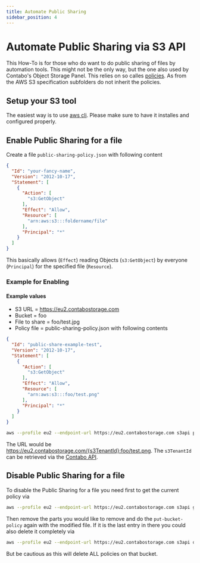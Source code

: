 ```yaml
---
title: Automate Public Sharing
sidebar_position: 4
---
```


# Automate Public Sharing via S3 API

This How-To is for those who do want to do public sharing of files by automation tools. This might not be the only way, but the one also used by Contabo's Object Storage Panel. This relies on so calles [policies](https://docs.aws.amazon.com/AmazonS3/latest/userguide/bucket-policies.html). As from the AWS S3 specification subfolders do not inherit the policies.

## Setup your S3 tool

The easiest way is to use [aws cli](/docs/products/Object-Storage/Tools/aws-cli). Please make sure to have it installes and configured properly.

## Enable Public Sharing for a file

Create a file `public-sharing-policy.json` with following content

```json title="public-sharing-policy.json"
{
  "Id": "your-fancy-name",
  "Version": "2012-10-17",
  "Statement": [
    {
      "Action": [
        "s3:GetObject"
      ],
      "Effect": "Allow",
      "Resource": [
        "arn:aws:s3:::foldername/file"
      ],
      "Principal": "*"
    }
  ]
}
```

This basically allows (`Effect`) reading Objects (`s3:GetObject`) by everyone (`Principal`) for the specified file (`Resource`).

### Example for Enabling

#### Example values

* S3 URL = https://eu2.contabostorage.com
* Bucket = foo
* File to share = foo/test.jpg
* Policy file = public-sharing-policy.json with following contents

```json title="public-sharing-policy.json"
{
  "Id": "public-share-example-test",
  "Version": "2012-10-17",
  "Statement": [
    {
      "Action": [
        "s3:GetObject"
      ],
      "Effect": "Allow",
      "Resource": [
        "arn:aws:s3:::foo/test.png"
      ],
      "Principal": "*"
    }
  ]
}
```

```bash
aws --profile eu2 --endpoint-url https://eu2.contabostorage.com s3api put-bucket-policy --bucket foo --policy file://public-sharing-policy.json
```

The URL would be <https://eu2.contabostorage.com/{s3TenantId}:foo/test.png>. The `s3TenantId` can be retrieved via the [Contabo API](https://api.contabo.com/#operation/retrieveObjectStorageList).

## Disable Public Sharing for a file

To disable the Public Sharing for a file you need first to get the current policy via

```bash
aws --profile eu2 --endpoint-url https://eu2.contabostorage.com s3api get-bucket-policy --bucket foo
```

Then remove the parts you would like to remove and do the `put-bucket-policy` again with the modified file. If it is the last entry in there you could also delete it completely via

```bash
aws --profile eu2 --endpoint-url https://eu2.contabostorage.com s3api delete-bucket-policy --bucket foo
```

But be cautious as this will delete ALL policies on that bucket.
